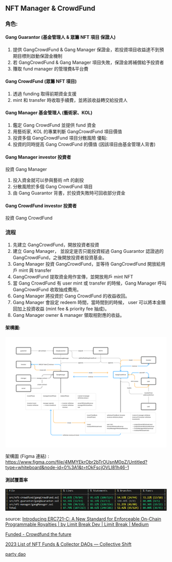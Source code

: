 
## NFT Manager & CrowdFund

### 角色:
#### Gang Guarantor (基金管理人 & 眾籌 NFT 項目 保證人)
1. 提供 GangCrowdFund & Gang Manager 保證金，若投資項目收益達不到預期目標則啟動保證金機制
2. 若 GangCrowdFund & Gang Manager 項目失敗，保證金將補償給予投資者
3. 賺取 fund manager 的管理費&平台費 

#### Gang CrowdFund (眾籌 NFT 項目)
1. 透過 funding 取得前期資金支援
2. mint 和 transfer 時收取手續費，並將該收益轉交給投資人

#### Gang Manager 基金管理人 (藝術家、KOL)
1. 鑑定 Gang CrowdFund 並提供 fund 資金
2. 用藝術家, KOL 的專業判斷 GangCrowdFund 項目價值
3. 投資多個 GangCrowdFund 項目分散風險
優點:
1. 投資的同時提高 Gang CrowdFund 的價值 (因該項目由基金管理人背書)

#### Gang Manager investor 投資者
投資 Gang Manager
1. 投入資金就可以參與藝術 nft 的創投
2. 分散風險於多個 Gang CrowdFund 項目
3. 由 Gang Guarantor 背書，於投資失敗時可回收部分資金

#### Gang CrowdFund investor 投資者
投資 Gang CrowdFund

### 流程
1. 先建立 GangCrowdFund，開放投資者投資
2. 建立 Gang Manager， 並設定是否只能投資經過 Gang Guarantor 認證過的 GangCrowdFund，之後開放投資者投資基金。
3. Gang Manager 投資 GangCrowdFund，並等待 GangCrowdFund 開放給用戶 mint 與 transfer
4. GangCrowdFund 提取資金用作宣傳，並開放用戶 mint NFT
5. 當 Gang CrowdFund 有 user mint 或 transfer 的時候，Gang Manager 呼叫 GangCrowdFund 收取抽成費用。
6. Gang Manager 將投資於 Gang CrowdFund 的收益收回。
7. Gang Manager 會設定 redeem 時間，當時間到的時候， user 可以將本金贖回加上投資收益 (mint fee & priority fee 抽成)。
8. Gang Manager owner & manager 領取相對應的收益。

#### 架構圖:
![structure diagram](readmeImgs/structureDiagram.png)

架構圖 (Figma 連結) : 
https://www.figma.com/file/4MMYEkrObr2bTrOUsnM0pZ/Untitled?type=whiteboard&node-id=0%3A1&t=tOkFscjOVLI81h46-1

#### 測試覆蓋率
![contract Analysing, test coverage](readmeImgs/forgetestcoverage.png)




source:
[Introducing ERC721-C: A New Standard for Enforceable On-Chain Programmable Royalties | by Limit Break Dev | Limit Break | Medium](https://medium.com/limit-break/introducing-erc721-c-a-new-standard-for-enforceable-on-chain-programmable-royalties-defaa127410)

[Funded - Crowdfund the future](https://funded.app/)

[2023 List of NFT Funds & Collector DAOs — Collective Shift](https://collectiveshift.io/nft/nft-funds-and-collector-dao-list/)

[party dao](https://github.com/PartyDAO)
